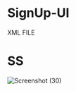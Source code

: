 # SignUp-UI
XML FILE
# SS
![Screenshot (30)](https://user-images.githubusercontent.com/86579429/136500321-e56c05e3-54f4-4970-b42f-03d0dca17a4c.png)
